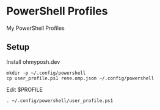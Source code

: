 # PowerShell Profiles

My PowerShell Profiles

## Setup

Install ohmyposh.dev

```shell
mkdir -p ~/.config/powershell
cp user_profile.ps1 rene.omp.json ~/.config/powershell
```

Edit $PROFILE

```shell
. ~/.config/powershell/user_profile.ps1
```
